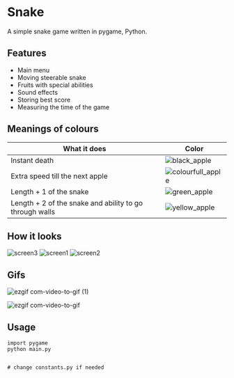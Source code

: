
# Snake
A simple snake game written in pygame, Python.



## Features

- Main menu
- Moving steerable snake
- Fruits with special abilities
- Sound effects
- Storing best score
- Measuring the time of the game

## Meanings of colours

| What it does             | Color                                                                |
| ----------------- | ------------------------------------------------------------------ |
| Instant death | ![black_apple](https://user-images.githubusercontent.com/113067612/217398958-1d3e80b8-74e6-483e-b040-d06d7945f0cd.png) |
| Extra speed till the next apple | ![colourfull_apple](https://user-images.githubusercontent.com/113067612/217398968-7c7284ba-33ad-49b3-b329-f4b94d678b3f.png) |
| Length + 1 of the snake | ![green_apple](https://user-images.githubusercontent.com/113067612/217398977-469ee818-7c21-4104-8ede-a58bb52955b2.png) |
| Length + 2 of the snake and ability to go through walls | ![yellow_apple](https://user-images.githubusercontent.com/113067612/217399008-dbb775ad-491c-4d8f-ad69-eb7a5a0250e5.png)|


## How it looks

![screen3](https://user-images.githubusercontent.com/113067612/217400055-30404890-30bc-4e15-b4c4-2d4d00d8ad8b.png)
![screen1](https://user-images.githubusercontent.com/113067612/217400044-eeaa1b29-e918-4496-8182-6cf24e5b70c3.png)
![screen2](https://user-images.githubusercontent.com/113067612/217400160-5de28494-be59-4d59-b8bb-32924ebe1c56.png)


## Gifs

![ezgif com-video-to-gif (1)](https://user-images.githubusercontent.com/113067612/217402230-76e2ccba-8d87-4939-8edf-d045cd398879.gif)

![ezgif com-video-to-gif](https://user-images.githubusercontent.com/113067612/217402236-6bcaf7a7-7a51-4110-96bc-d84d38d755be.gif)

## Usage

```
import pygame
python main.py


# change constants.py if needed
```


